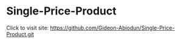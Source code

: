 # Single-Price-Product


Click to visit site: https://github.com/Gideon-Abiodun/Single-Price-Product.git

